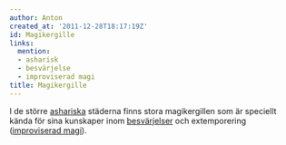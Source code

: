 ```yaml
---
author: Anton
created_at: '2011-12-28T18:17:19Z'
id: Magikergille
links:
  mention:
  - asharisk
  - besvärjelse
  - improviserad magi
title: Magikergille
---
```


I de större [ashariska] städerna finns stora magikergillen som är speciellt kända för sina kunskaper
inom [besvärjelser] och extemporering ([improviserad magi]).

  [ashariska]: asharisk
  [besvärjelser]: besvärjelse
  [improviserad magi]: improviserad_magi
